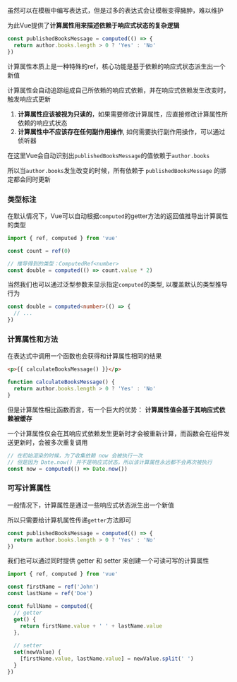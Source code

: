 虽然可以在模板中编写表达式，但是过多的表达式会让模板变得臃肿，难以维护

为此Vue提供了**计算属性用来描述依赖于响应式状态的复杂逻辑**

```ts
const publishedBooksMessage = computed(() => {
  return author.books.length > 0 ? 'Yes' : 'No'
})
```

计算属性本质上是一种特殊的ref，核心功能是基于依赖的响应式状态派生出一个新值

计算属性会自动追踪组成自己所依赖的响应式依赖，并在响应式依赖发生改变时，触发响应式更新

1. **计算属性应该被视为只读的**，如果需要修改计算属性，应直接修改计算属性所依赖的响应式状态
2. **计算属性中不应该存在任何副作用操作**, 如何需要执行副作用操作，可以通过侦听器



在这里Vue会自动识别出`publishedBooksMessage`的值依赖于`author.books`

所以当`author.books`发生改变的时候，所有依赖于 `publishedBooksMessage` 的绑定都会同时更新



### 类型标注

在默认情况下，Vue可以自动根据`computed`的getter方法的返回值推导出计算属性的类型

```ts
import { ref, computed } from 'vue'

const count = ref(0)

// 推导得到的类型：ComputedRef<number>
const double = computed(() => count.value * 2)
```

当然我们也可以通过泛型参数来显示指定`computed`的类型, 以覆盖默认的类型推导行为

```ts
const double = computed<number>(() => {
  // ...
})
```



### 计算属性和方法

在表达式中调用一个函数也会获得和计算属性相同的结果

```html
<p>{{ calculateBooksMessage() }}</p>
```

```ts
function calculateBooksMessage() {
  return author.books.length > 0 ? 'Yes' : 'No'
}
```



但是计算属性相比函数而言，有一个巨大的优势： **计算属性值会基于其响应式依赖被缓存**

一个计算属性仅会在其响应式依赖发生更新时才会被重新计算，而函数会在组件发送更新时，会被多次重复调用

```ts
// 在初始渲染的时候，为了收集依赖 now 会被执行一次
// 但是因为 Date.now() 并不是响应式状态，所以该计算属性永远都不会再次被执行
const now = computed(() => Date.now())
```



### 可写计算属性

一般情况下，计算属性是通过一些响应式状态派生出一个新值

所以只需要给计算机属性传递`getter`方法即可

```js
const publishedBooksMessage = computed(() => {
  return author.books.length > 0 ? 'Yes' : 'No'
})
```



我们也可以通过同时提供 getter 和 setter 来创建一个可读可写的计算属性

```ts
import { ref, computed } from 'vue'

const firstName = ref('John')
const lastName = ref('Doe')

const fullName = computed({
  // getter
  get() {
    return firstName.value + ' ' + lastName.value
  },
  
  // setter
  set(newValue) {
    [firstName.value, lastName.value] = newValue.split(' ')
  }
})
```





